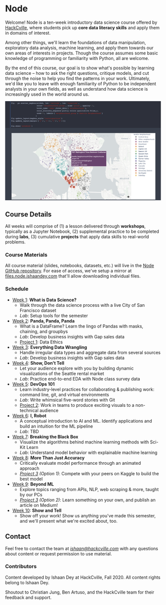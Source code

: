 # Node
Welcome! Node is a ten-week introductory data science course offered by [HackCville](https://hackcville.com/), where students pick up **core data literacy skills** and apply them in domains of interest.

Among other things, we'll learn the foundations of data manipulation, exploratory data analysis, machine learning, and apply them towards our own areas of interests in projects. Though the course assumes some basic knowledge of programming or familiarity with Python, all are welcome.

By the end of this course, our goal is to show what's possible by learning data science – how to ask the right questions, critique models, and cut through the noise to help you find the patterns in your work. Ultimately, we'd like you to leave with enough familiarity of Python to be independent analysts in your own fields, as well as understand how data science is increasingly used in the world around us.

![Week 4 Example Content](tools/screenshots/w4_viz.png)

## Course Details 
All weeks will comprise of (1) a lesson delivered through **workshops**, typically as a Jupyter Notebook, (2) supplemental practice to be completed during **labs**, (3) cumulative **projects** that apply data skills to real-world problems. 

### Course Materials
All course material (slides, notebooks, datasets, etc.) will live in the [Node GitHub repository](https://github.com/ishaandey/node). For ease of access, we've setup a mirror at [files.node.ishaandey.com](https://files.node.ishaandey.com/) that'll allow downloading individual files.

### Schedule
- [Week 1](./week-1): **What is Data Science?** 
    - Walk through the data science process with a live City of San Francisco dataset
    - *Lab*: Setup tools for the semester
- [Week 2](./week-2): **Panda, Panda, Panda** 
    - What is a DataFrame? Learn the lingo of Pandas with masks, chaining, and groupbys
    - *Lab*: Develop business insights with Gap sales data
    - [Project 1](./project-1): Data Ethics
- [Week 3](./week-3): **Everything Data Wrangling** 
    - Handle irregular data types and aggregate data from several sources
    - *Lab*: Develop business insights with Gap sales data
- [Week 4](./week-4): **Show, Don't Tell** 
    - Let your audience explore with you by building dynamic visualizations of the Seattle rental market
    - *Lab*: Practice end-to-end EDA with Node class survey data
- [Week 5](./week-5): **DevOps 101** 
    - Learn industry-level practices for collaborating & publishing work: command line, git, and virtual environments
    - *Lab*: Write whimsical five-word stories with Git
    - [Project 2](./project-2): Work in teams to produce exciting visuals to a non-technical audience 
- [Week 6](./week-6): **I, Robot** 
    - A conceptual introduction to AI and ML. Identify applications and build an intuition for the ML pipeline
    - *Lab*: TBD
- [Week 7](./week-7): **Breaking the Black Box** 
    - Visualize the algorithms behind machine learning methods with Sci-Kit Learn
    - *Lab*: Understand model behavior with explainable machine learning
- [Week 8](./week-8): **More Than Just Accuracy** 
    - Critically evaluate model performance through an animated approach
    - *[Project 3](./project-3) (Option 1)*: Compete with your peers on Kaggle to build the best model
- [Week 9](./week-9): **Beyond ML** 
    - Explore topics ranging from APIs, NLP, web scraping & more, taught by our PCs
    - *[Project 3](./project-3) (Option 2)*: Learn something on your own, and publish an article on Medium!
- [Week 10](./week-10): **Show and Tell** 
    - Show off your work! Show us anything you've made this semester, and we'll present what we're excited about, too.

## Contact
Feel free to contact the team at *ishaan@hackcville.com* with any questions about content or request permission to use material.

### Contributors
Content developed by Ishaan Dey at HackCville, Fall 2020. All content rights belong to Ishaan Dey. 

Shoutout to Christian Jung, Ben Artuso, and the HackCville team for their feedback and support.
